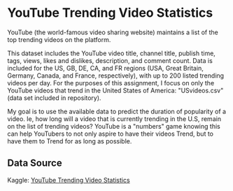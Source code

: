 # YouTube Trending Video Statistics

YouTube (the world-famous video sharing website) maintains a list of the top trending videos on the platform. 

This dataset includes the YouTube video title, channel title, publish time, tags, views, likes and dislikes, description, and comment count. Data is included for the US, GB, DE, CA, and FR regions (USA, Great Britain, Germany, Canada, and France, 
respectively), with up to 200 listed trending videos per day. For the purposes of this assignment, I focus on only the YouTube videos that trend in the United States of America: "USvideos.csv" (data set included in repository).

My goal is to use the available data to predict the duration of popularity of a video. Ie, how long will a video that is currently trending in the U.S, remain on the list of trending videos? YouTube is a "numbers" game knowing this can help YouTubers to not only aspire to have their videos Trend, but to have them to Trend for as long as possible. 


## Data Source
Kaggle:
[YouTube Trending Video Statistics](https://www.kaggle.com/datasnaek/youtube-new)<br>
